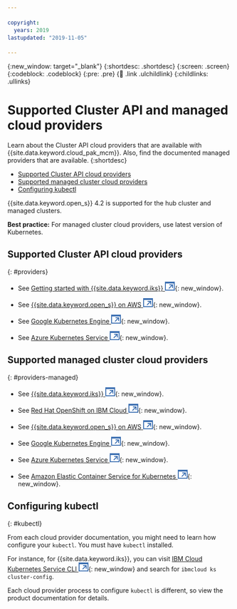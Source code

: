 ```yaml
---

copyright:
  years: 2019
lastupdated: "2019-11-05"

---
```


{:new_window: target="_blank"}
{:shortdesc: .shortdesc}
{:screen: .screen}
{:codeblock: .codeblock}
{:pre: .pre}
{:child: .link .ulchildlink}
{:childlinks: .ullinks}

# Supported Cluster API and managed cloud providers

Learn about the Cluster API cloud providers that are available with {{site.data.keyword.cloud_pak_mcm}}. Also, find the documented managed providers that are available.
{:shortdesc}

  - [Supported Cluster API cloud providers](#providers)
  - [Supported managed cluster cloud providers](#providers-managed)
  - [Configuring kubectl](#kubectl)

{{site.data.keyword.open_s}} 4.2 is supported for the hub cluster and managed clusters.

**Best practice:** For managed cluster cloud providers, use latest version of Kubernetes.

## Supported Cluster API cloud providers
{: #providers} 

- See [Getting started with {{site.data.keyword.iks}} ![Opens in a new tab](../../images/icons/launch-glyph.svg "Opens in a new tab")](https://cloud.ibm.com/docs/containers?topic=containers-getting-started){: new_window}.

- See [{{site.data.keyword.open_s}} on AWS ![Opens in a new tab](../../images/icons/launch-glyph.svg "Opens in a new tab")](https://www.openshift.com/learn/partners/amazon-web-services){: new_window}.

- See [Google Kubernetes Engine ![Opens in a new tab](../../images/icons/launch-glyph.svg "Opens in a new tab")](https://cloud.google.com/kubernetes-engine/){: new_window}.

- See [Azure Kubernetes Service ![Opens in a new tab](../../images/icons/launch-glyph.svg "Opens in a new tab")](https://azure.microsoft.com/en-us/services/kubernetes-service/){: new_window}.

## Supported managed cluster cloud providers
{: #providers-managed} 

- See [{{site.data.keyword.iks}} ![Opens in a new tab](../../images/icons/launch-glyph.svg "Opens in a new tab")](https://cloud.ibm.com/docs/containers?topic=containers-getting-started){: new_window}.

- See [Red Hat OpenShift on IBM Cloud ![Opens in a new tab](../../images/icons/launch-glyph.svg "Opens in a new tab")](https://cloud.ibm.com/docs/openshift?topic=openshift-clusters){: new_window}.

- See [{{site.data.keyword.open_s}} on AWS ![Opens in a new tab](../../images/icons/launch-glyph.svg "Opens in a new tab")](https://www.openshift.com/learn/partners/amazon-web-services){: new_window}.

- See [Google Kubernetes Engine ![Opens in a new tab](../../images/icons/launch-glyph.svg "Opens in a new tab")](https://cloud.google.com/kubernetes-engine/){: new_window}.

- See [Azure Kubernetes Service ![Opens in a new tab](../../images/icons/launch-glyph.svg "Opens in a new tab")](https://azure.microsoft.com/en-us/services/kubernetes-service/){: new_window}. 

- See [Amazon Elastic Container Service for Kubernetes ![Opens in a new tab](../../images/icons/launch-glyph.svg "Opens in a new tab")](https://aws.amazon.com/eks/){: new_window}.  

## Configuring kubectl
{: #kubectl} 

From each cloud provider documentation, you might need to learn how configure your `kubectl`. You must have `kubectl` installed.

For instance, for {{site.data.keyword.iks}}, you can visit [IBM Cloud Kubernetes Service CLI ![Opens in a new tab](../../images/icons/launch-glyph.svg "Opens in a new tab")](https://cloud.ibm.com/docs/containers?topic=containers-cli-plugin-kubernetes-service-cli){: new_window} and search for `ibmcloud ks cluster-config`.

Each cloud provider process to configure `kubectl` is different, so view the product documentation for details.
